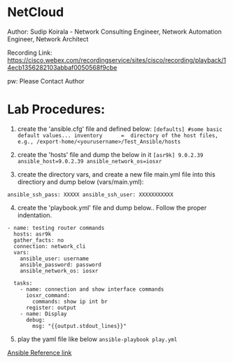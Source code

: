 # NetCloud
Author:
Sudip Koirala - Network Consulting Engineer, Network Automation Engineer, Network Architect

Recording Link: https://cisco.webex.com/recordingservice/sites/cisco/recording/playback/14ecb1356282103abbaf0050568f9cbe

pw: Please Contact Author 


Lab Procedures:
==============

1. create the 'ansible.cfg' file and defined below:
`[defaults]
#some basic default values...
inventory      =  directory of the host files, e.g., /export-home/<yourusername>/Test_Ansible/hosts 
`

2. create the 'hosts' file and dump the below in it
`[asr9k]
9.0.2.39 ansible_host=9.0.2.39 ansible_network_os=iosxr 
`

3. create the directory vars, and create a new file main.yml file into this directiory and dump below (vars/main.yml): 

`ansible_ssh_pass: XXXXX
ansible_ssh_user: XXXXXXXXXXX 
`
 

4. create the 'playbook.yml' file and dump below.. Follow the proper indentation.
```---
- name: testing router commands
  hosts: asr9k
  gather_facts: no
  connection: network_cli
  vars:
    ansible_user: username
    ansible_password: password
    ansible_network_os: iosxr

  tasks:
    - name: connection and show interface commands
      iosxr_command:
        commands: show ip int br
      register: output
    - name: Display
      debug:
        msg: "{{output.stdout_lines}}"

```
5. play the yaml file like below
`ansible-playbook play.yml 
`
 

 


[Ansible Reference link](https://docs.ansible.com/ansible/latest/collections/cisco/ios/ios_l3_interfaces_module.html 
)
